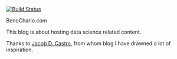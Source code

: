 [![Build Status](https://travis-ci.org/BenoCharlo/benocharlo.github.io.svg?branch=master-source)](https://travis-ci.org/BenoCharlo/benocharlo.github.io)


BenoCharlo.com

This blog is about hosting data science related content.

Thanks to [Jacob D. Castro](https://jacobdcastro.com/), from whom blog I have drawned a lot of inspiration.
